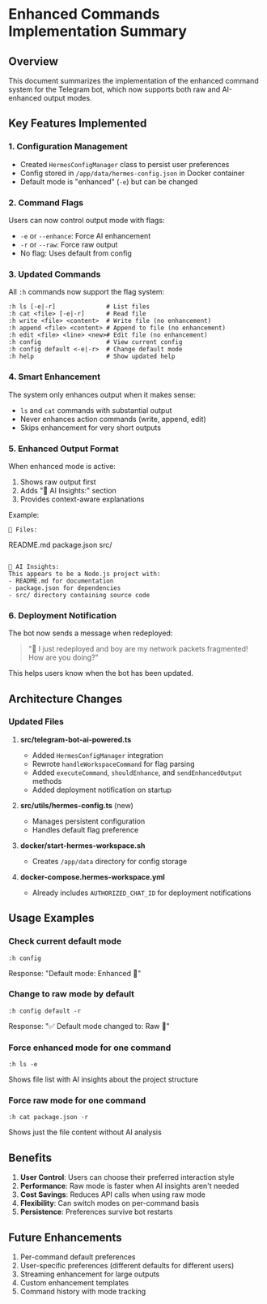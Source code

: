 # Enhanced Commands Implementation Summary

## Overview

This document summarizes the implementation of the enhanced command system for the Telegram bot, which now supports both raw and AI-enhanced output modes.

## Key Features Implemented

### 1. Configuration Management

- Created `HermesConfigManager` class to persist user preferences
- Config stored in `/app/data/hermes-config.json` in Docker container
- Default mode is "enhanced" (`-e`) but can be changed

### 2. Command Flags

Users can now control output mode with flags:
- `-e` or `--enhance`: Force AI enhancement
- `-r` or `--raw`: Force raw output
- No flag: Uses default from config

### 3. Updated Commands

All `:h` commands now support the flag system:

```
:h ls [-e|-r]              # List files
:h cat <file> [-e|-r]      # Read file
:h write <file> <content>  # Write file (no enhancement)
:h append <file> <content> # Append to file (no enhancement)
:h edit <file> <line> <new># Edit file (no enhancement)
:h config                  # View current config
:h config default <-e|-r>  # Change default mode
:h help                    # Show updated help
```

### 4. Smart Enhancement

The system only enhances output when it makes sense:
- `ls` and `cat` commands with substantial output
- Never enhances action commands (write, append, edit)
- Skips enhancement for very short outputs

### 5. Enhanced Output Format

When enhanced mode is active:
1. Shows raw output first
2. Adds "🧠 AI Insights:" section
3. Provides context-aware explanations

Example:
```
📂 Files:
```
README.md
package.json
src/
```

🧠 AI Insights:
This appears to be a Node.js project with:
- README.md for documentation
- package.json for dependencies
- src/ directory containing source code
```

### 6. Deployment Notification

The bot now sends a message when redeployed:
> "🚀 I just redeployed and boy are my network packets fragmented! How are you doing?"

This helps users know when the bot has been updated.

## Architecture Changes

### Updated Files

1. **src/telegram-bot-ai-powered.ts**
   - Added `HermesConfigManager` integration
   - Rewrote `handleWorkspaceCommand` for flag parsing
   - Added `executeCommand`, `shouldEnhance`, and `sendEnhancedOutput` methods
   - Added deployment notification on startup

2. **src/utils/hermes-config.ts** (new)
   - Manages persistent configuration
   - Handles default flag preference

3. **docker/start-hermes-workspace.sh**
   - Creates `/app/data` directory for config storage

4. **docker-compose.hermes-workspace.yml**
   - Already includes `AUTHORIZED_CHAT_ID` for deployment notifications

## Usage Examples

### Check current default mode
```
:h config
```
Response: "Default mode: Enhanced 🧠"

### Change to raw mode by default
```
:h config default -r
```
Response: "✅ Default mode changed to: Raw 📝"

### Force enhanced mode for one command
```
:h ls -e
```
Shows file list with AI insights about the project structure

### Force raw mode for one command
```
:h cat package.json -r
```
Shows just the file content without AI analysis

## Benefits

1. **User Control**: Users can choose their preferred interaction style
2. **Performance**: Raw mode is faster when AI insights aren't needed
3. **Cost Savings**: Reduces API calls when using raw mode
4. **Flexibility**: Can switch modes on per-command basis
5. **Persistence**: Preferences survive bot restarts

## Future Enhancements

1. Per-command default preferences
2. User-specific preferences (different defaults for different users)
3. Streaming enhancement for large outputs
4. Custom enhancement templates
5. Command history with mode tracking